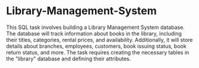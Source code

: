 # Library-Management-System
This SQL task involves building a Library Management System database. The database will track information about books in the library, including their titles, categories, rental prices, and availability. Additionally, it will store details about branches, employees, customers, book issuing status, book return status, and more. The task requires creating the necessary tables in the "library" database and defining their attributes.
